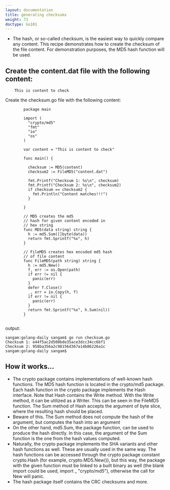```yaml
---
layout: documentation
title: generating checksums
weight: 73
doctype: Go101
---
```



- The hash, or so-called checksum, is the easiest way to quickly compare any content. This recipe demonstrates how to create the checksum of the file content. For demonstration purposes,
the MD5 hash function will be used.

## Create the content.dat file with the following content:
```
    This is content to check
```
Create the checksum.go file with the following content:

```
        package main

        import (
          "crypto/md5"
          "fmt"
          "io"
          "os"
        )

        var content = "This is content to check"

        func main() {

          checksum := MD5(content)
          checksum2 := FileMD5("content.dat")

          fmt.Printf("Checksum 1: %s\n", checksum)
          fmt.Printf("Checksum 2: %s\n", checksum2)
          if checksum == checksum2 {
            fmt.Println("Content matches!!!")
          }

        }

        // MD5 creates the md5
        // hash for given content encoded in
        // hex string
        func MD5(data string) string {
          h := md5.Sum([]byte(data))
          return fmt.Sprintf("%x", h)
        }

        // FileMD5 creates hex encoded md5 hash
        // of file content
        func FileMD5(path string) string {
          h := md5.New()
          f, err := os.Open(path)
          if err != nil {
            panic(err)
          }
          defer f.Close()
          _, err = io.Copy(h, f)
          if err != nil {
            panic(err)
          }
          return fmt.Sprintf("%x", h.Sum(nil))
        }


```
output:
```
sangam:golang-daily sangam$ go run checksum.go
Checksum 1: e44f5ac2d500bde35ace3dcc34cc6bf1
Checksum 2: 958ba356a2c98156d367a14b86226a1c
sangam:golang-daily sangam$ 
```
## How it works...

- The crypto package contains implementations of well-known hash functions. The MD5 hash function is located in the crypto/md5 package. Each hash function in the crypto package implements the Hash interface.  Note that Hash contains the Write  method. With the Write method, it can be utilized as a Writer. This can be seen in the FileMD5 function. 
The Sum method of Hash accepts the argument of byte slice, where the resulting hash should be placed.
- Beware of this. The Sum method does not compute the hash of the argument, but computes the hash into an argument
- On the other hand, md5.Sum, the package function, can be used to produce the hash directly. In this case, the argument of the Sum function is the one from the hash values computed.
- Naturally, the crypto package implements the SHA variants and other hash functions as well. These are usually used in the same way. The hash functions can be accessed through the crypto package constant crypto.Hash (for example, crypto.MD5.New()), but this way, the package with the given function must be linked to a built binary as well (the blank import could be used, import _ "crypto/md5"),
otherwise the call for New will panic.
- The hash package itself contains the CRC checksums and more.

